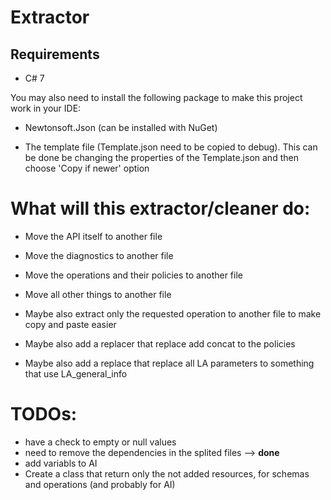 # Extractor

## Requirements
- C# 7

You may also need to install the following package to make this project work in your IDE:
- Newtonsoft.Json (can be installed with NuGet)


- The template file (Template.json need to be copied to debug). This can be done be changing the properties of the Template.json and then choose 'Copy if newer' option 

# What will this extractor/cleaner do:
- Move the API itself to another file
- Move the diagnostics to another file
- Move the operations and their policies to another file
- Move all other things to another file


- Maybe also extract only the requested operation to another file to make copy and paste easier


- Maybe also add a replacer that replace add concat to the policies
- Maybe also add a replace that replace all LA parameters to something that use LA_general_info




# TODOs:
- have a check to empty or null values
- need to remove the dependencies in the splited files --> **done**
- add variabls to AI
- Create a class that return only the not added resources, for schemas and operations (and probably for AI)








